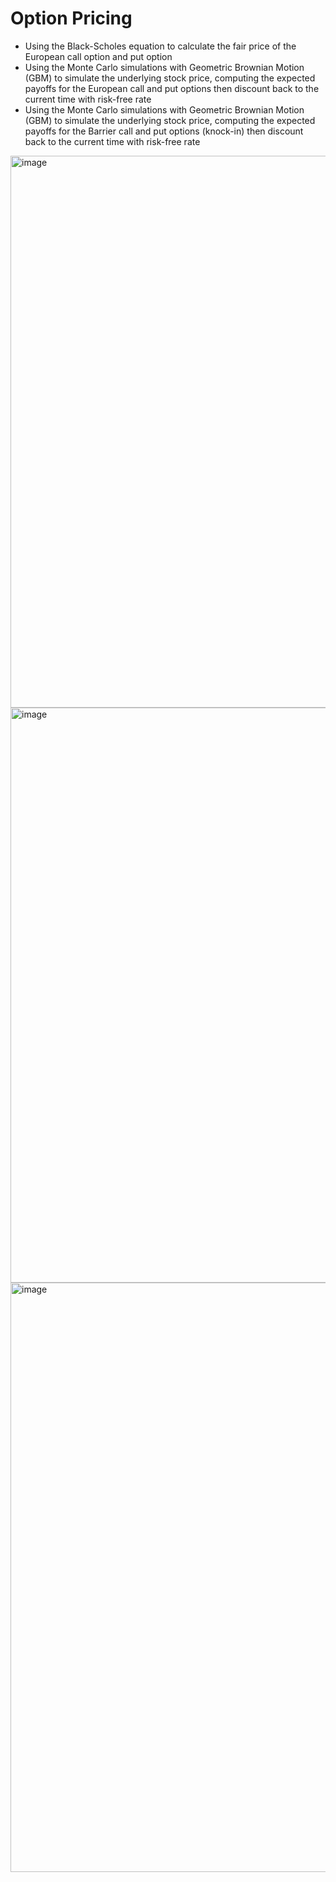 # Option Pricing

- Using the Black-Scholes equation to calculate the fair price of the European call option and put option
- Using the Monte Carlo simulations with Geometric Brownian Motion (GBM) to simulate the underlying stock price, computing the expected payoffs for the European call and put options then discount back to the current time with risk-free rate
- Using the Monte Carlo simulations with Geometric Brownian Motion (GBM) to simulate the underlying stock price, computing the expected payoffs for the Barrier call and put options (knock-in) then discount back to the current time with risk-free rate

<img width="883" alt="image" src="https://user-images.githubusercontent.com/90881469/190926322-4ef7210f-c681-4fd6-91ea-8c47ef8da7e8.png">
<img width="920" alt="image" src="https://user-images.githubusercontent.com/90881469/190926335-ff221a84-7d69-4f31-a28c-b5a6867ca409.png">
<img width="943" alt="image" src="https://user-images.githubusercontent.com/90881469/190926351-dc62afeb-230a-49ba-a2f1-05932f9fc0f4.png">
